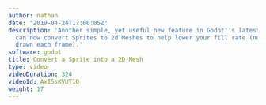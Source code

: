 ```yaml
---
author: nathan
date: "2019-04-24T17:00:05Z"
description: 'Another simple, yet useful new feature in Godot''s latest release: you
  can now convert Sprites to 2d Meshes to help lower your fill rate (number of pixels
  drawn each frame).'
software: godot
title: Convert a Sprite into a 2D Mesh
type: video
videoDuration: 324
videoId: AxI5sKVUT1Q
weight: 17
---
```


